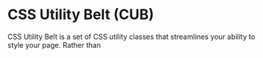 ﻿CSS Utility Belt (CUB)
================

CSS Utility Belt is a set of CSS utility classes that streamlines your ability to style your page.  Rather than 